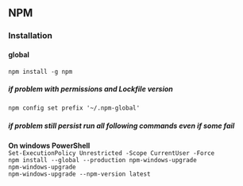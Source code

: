 ## NPM
### Installation

#### global<br>
```npm install -g npm```<br>
##### if problem with permissions and Lockfile version
``npm config set prefix '~/.npm-global'``<br>
##### if problem still persist run all following commands even if some fail
<strong>On windows PowerShell</strong><br>
```Set-ExecutionPolicy Unrestricted -Scope CurrentUser -Force```<br>
```npm install --global --production npm-windows-upgrade```<br>
```npm-windows-upgrade```<br>
```npm-windows-upgrade --npm-version latest```<br>
